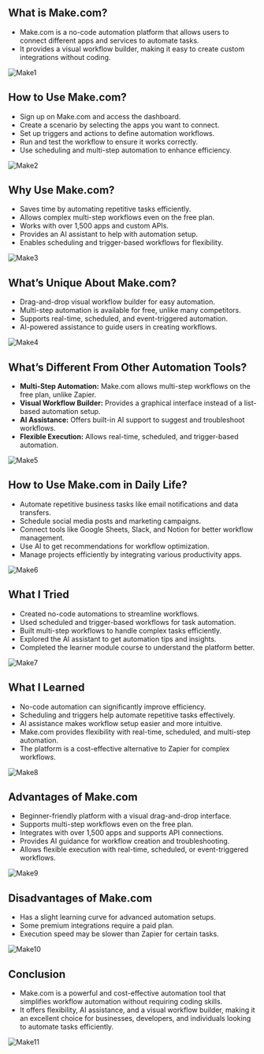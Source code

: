 ## **What is Make.com?**

- Make.com is a no-code automation platform that allows users to connect different apps and services to automate tasks.
- It provides a visual workflow builder, making it easy to create custom integrations without coding.

![Make1](https://github.com/user-attachments/assets/ec4dbe27-7437-4f9f-936c-f2e2631fed3a)


## **How to Use Make.com?**

- Sign up on Make.com and access the dashboard.
- Create a scenario by selecting the apps you want to connect.
- Set up triggers and actions to define automation workflows.
- Run and test the workflow to ensure it works correctly.
- Use scheduling and multi-step automation to enhance efficiency.


![Make2](https://github.com/user-attachments/assets/c495da38-e08e-466c-bff5-a89e3b7f5f38)

## **Why Use Make.com?**

- Saves time by automating repetitive tasks efficiently.
- Allows complex multi-step workflows even on the free plan.
- Works with over 1,500 apps and custom APIs.
- Provides an AI assistant to help with automation setup.
- Enables scheduling and trigger-based workflows for flexibility.


![Make3](https://github.com/user-attachments/assets/cf8e6718-fecd-416e-bac3-ce94f477a37f)

## **What’s Unique About Make.com?**

- Drag-and-drop visual workflow builder for easy automation.
- Multi-step automation is available for free, unlike many competitors.
- Supports real-time, scheduled, and event-triggered automation.
- AI-powered assistance to guide users in creating workflows.

![Make4](https://github.com/user-attachments/assets/1804833a-ae54-4b5c-9240-28ca85b593ce)


## **What’s Different From Other Automation Tools?**

- **Multi-Step Automation:** Make.com allows multi-step workflows on the free plan, unlike Zapier.
- **Visual Workflow Builder:** Provides a graphical interface instead of a list-based automation setup.
- **AI Assistance:** Offers built-in AI support to suggest and troubleshoot workflows.
- **Flexible Execution:** Allows real-time, scheduled, and trigger-based automation.


![Make5](https://github.com/user-attachments/assets/4733928f-adeb-4396-90d0-0b6a6c4cd26d)

## **How to Use Make.com in Daily Life?**

- Automate repetitive business tasks like email notifications and data transfers.
- Schedule social media posts and marketing campaigns.
- Connect tools like Google Sheets, Slack, and Notion for better workflow management.
- Use AI to get recommendations for workflow optimization.
- Manage projects efficiently by integrating various productivity apps.


![Make6](https://github.com/user-attachments/assets/18e7d518-75b9-401b-ae0e-b1bc8ded3c7c)


## **What I Tried**

- Created no-code automations to streamline workflows.
- Used scheduled and trigger-based workflows for task automation.
- Built multi-step workflows to handle complex tasks efficiently.
- Explored the AI assistant to get automation tips and insights.
- Completed the learner module course to understand the platform better.

![Make7](https://github.com/user-attachments/assets/92677653-83d7-49fc-bc4f-80a5a8da425a)


## **What I Learned**

- No-code automation can significantly improve efficiency.
- Scheduling and triggers help automate repetitive tasks effectively.
- AI assistance makes workflow setup easier and more intuitive.
- Make.com provides flexibility with real-time, scheduled, and multi-step automation.
- The platform is a cost-effective alternative to Zapier for complex workflows.

![Make8](https://github.com/user-attachments/assets/a1545b7f-ea1e-4783-9b91-f90c2e581692)



## **Advantages of Make.com**

- Beginner-friendly platform with a visual drag-and-drop interface.
- Supports multi-step workflows even on the free plan.
- Integrates with over 1,500 apps and supports API connections.
- Provides AI guidance for workflow creation and troubleshooting.
- Allows flexible execution with real-time, scheduled, or event-triggered workflows.


![Make9](https://github.com/user-attachments/assets/a3ca7b57-fdf1-4881-afe2-5469453ff596)

## **Disadvantages of Make.com**

- Has a slight learning curve for advanced automation setups.
- Some premium integrations require a paid plan.
- Execution speed may be slower than Zapier for certain tasks.

![Make10](https://github.com/user-attachments/assets/042b057f-1749-47a4-9c23-8db20e3f5af8)


## **Conclusion**

- Make.com is a powerful and cost-effective automation tool that simplifies workflow automation without requiring coding skills.
- It offers flexibility, AI assistance, and a visual workflow builder, making it an excellent choice for businesses, developers, and individuals looking to automate tasks efficiently.

![Make11](https://github.com/user-attachments/assets/c03702f2-2ced-4744-b4d5-0fdf681bc12e)

